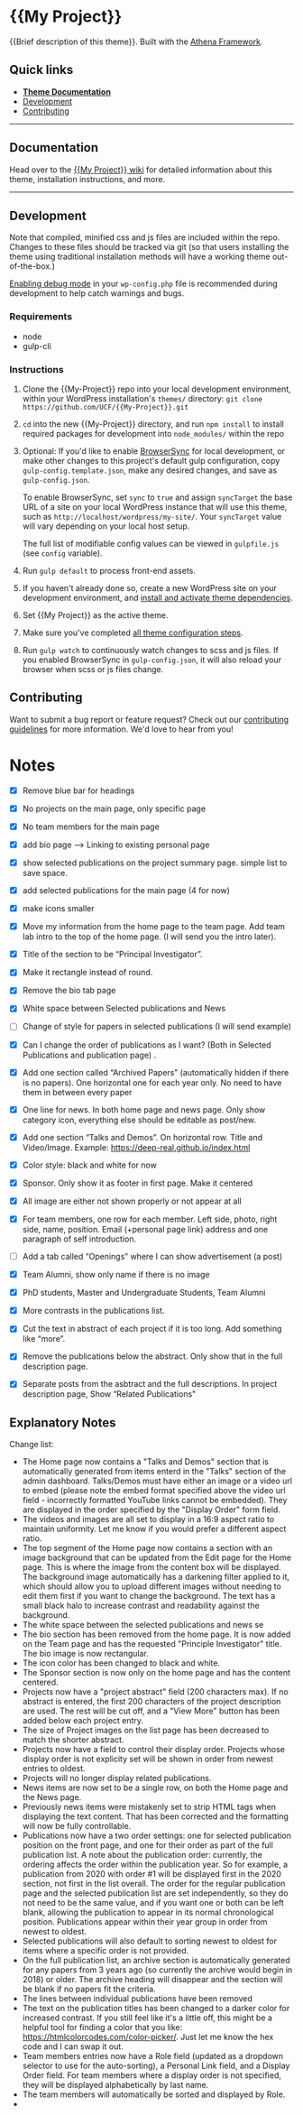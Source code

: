 # {{My Project}}

{{Brief description of this theme}}.  Built with the [Athena Framework](https://ucf.github.io/Athena-Framework/).

## Quick links

* [**Theme Documentation**](https://github.com/UCF/{{My-Project}}/wiki)
* [Development](#development)
* [Contributing](#contributing)

-----

## Documentation

Head over to the [{{My Project}} wiki](https://github.com/UCF/{{My-Project}}/wiki) for detailed information about this theme, installation instructions, and more.

-----

## Development

Note that compiled, minified css and js files are included within the repo.  Changes to these files should be tracked via git (so that users installing the theme using traditional installation methods will have a working theme out-of-the-box.)

[Enabling debug mode](https://codex.wordpress.org/Debugging_in_WordPress) in your `wp-config.php` file is recommended during development to help catch warnings and bugs.

### Requirements
* node
* gulp-cli

### Instructions
1. Clone the {{My-Project}} repo into your local development environment, within your WordPress installation's `themes/` directory: `git clone https://github.com/UCF/{{My-Project}}.git`
2. `cd` into the new {{My-Project}} directory, and run `npm install` to install required packages for development into `node_modules/` within the repo
3. Optional: If you'd like to enable [BrowserSync](https://browsersync.io) for local development, or make other changes to this project's default gulp configuration, copy `gulp-config.template.json`, make any desired changes, and save as `gulp-config.json`.

    To enable BrowserSync, set `sync` to `true` and assign `syncTarget` the base URL of a site on your local WordPress instance that will use this theme, such as `http://localhost/wordpress/my-site/`.  Your `syncTarget` value will vary depending on your local host setup.

    The full list of modifiable config values can be viewed in `gulpfile.js` (see `config` variable).
3. Run `gulp default` to process front-end assets.
4. If you haven't already done so, create a new WordPress site on your development environment, and [install and activate theme dependencies](https://github.com/UCF/{{My-Project}}/wiki/Installation#installation-requirements).
5. Set {{My Project}} as the active theme.
6. Make sure you've completed [all theme configuration steps](https://github.com/UCF/{{My-Project}}/wiki/Installation#theme-configuration).
7. Run `gulp watch` to continuously watch changes to scss and js files.  If you enabled BrowserSync in `gulp-config.json`, it will also reload your browser when scss or js files change.


## Contributing

Want to submit a bug report or feature request?  Check out our [contributing guidelines](https://github.com/UCF/{{My-Project}}/blob/master/CONTRIBUTING.md) for more information.  We'd love to hear from you!


# Notes
- [x] Remove blue bar for headings
- [x] No projects on the main page, only specific page
- [x] No team members for the main page
- [x] add bio page --> Linking to existing personal page
- [X] show selected publications on the project summary page. simple list to save space.
- [x] add selected publications for the main page (4 for now)
- [x] make icons smaller
- [x] Move my information from the home page to the team page. Add team lab intro to the top of the home page. (I will send you the intro later).
- [x] Title of the section to be “Principal Investigator”.
- [x] Make it rectangle instead of round.
- [x] Remove the bio tab page
- [x] White space between Selected publications and News
- [ ] Change of style for papers in selected publications (I will send example)
- [x] Can I change the order of publications as I want? (Both in Selected Publications and publication page) .
- [x] Add one section called “Archived Papers” (automatically hidden if there is no papers). One horizontal one for each year only. No need to have them in between every paper
- [X] One line for news. In both home page and news page. Only show category icon, everything else should be editable as post/new.
- [x] Add one section “Talks and Demos”. On horizontal row. Title and Video/Image. Example: https://deep-real.github.io/index.html
- [x] Color style: black and white for now
- [x] Sponsor. Only show it as footer in first page. Make it centered
- [x] All image are either not shown properly or not appear at all
- [x] For team members, one row for each member. Left side, photo, right side, name, position. Email (+personal page link) address and one paragraph of self introduction.
- [ ] Add a tab called “Openings” where I can show advertisement (a post)
- [x] Team Alumni, show only name if there is no image
- [x] PhD students, Master and Undergraduate Students, Team Alumni
- [x] More contrasts in the publications list.
- [x] Cut the text in abstract of each project if it is too long. Add something like “more”.
- [x] Remove the publications below the abstract. Only show that in the full description page.
- [x] Separate posts from the asbtract and the full descriptions. In project description page, Show “Related Publications"


## Explanatory Notes

Change list:
- The Home page now contains a "Talks and Demos" section that is automatically generated from items enterd in the "Talks" section of the admin dashboard. Talks/Demos must have either an image or a video url to embed (please note the embed format specified above the video url field - incorrectly formatted YouTube links cannot be embedded). They are displayed in the order specified by the "Display Order" form field.
- The videos and images are all set to display in a 16:9 aspect ratio to maintain uniformity. Let me know if you would prefer a different aspect ratio.
- The top segment of the Home page now contains a section with an image background that can be updated from the Edit page for the Home page. This is where the image from the content box will be displayed. The background image automatically has a darkening filter applied to it, which should allow you to upload different images without needing to edit them first if you want to change the background. The text has a small black halo to increase contrast and readability against the background.
- The white space between the selected publications and news se
- The bio section has been removed from the home page. It is now added on the Team page and has the requested "Principle Investigator" title. The bio image is now rectangular.
- The icon color has been changed to black and white.
- The Sponsor section is now only on the home page and has the content centered.
- Projects now have a "project abstract" field (200 characters max). If no abstract is entered, the first 200 characters of the project description are used. The rest will be cut off, and a "View More" button has been added below each project entry.
- The size of Project images on the list page has been decreased to match the shorter abstract.
- Projects now have a field to control their display order. Projects whose display order is not explicity set will be shown in order from newest entries to oldest.
- Projects will no longer display related publications.
- News items are now set to be a single row, on both the Home page and the News page.
- Previously news items were mistakenly set to strip HTML tags when displaying the text content. That has been corrected and the formatting will now be fully controllable.
- Publications now have a two order settings: one for selected publication position on the front page, and one for their order as part of the full publication list. A note about the publication order: currently, the ordering affects the order within the publication year. So for example, a publication from 2020 with order #1 will be displayed first in the 2020 section, not first in the list overall. The order for the regular publication page and the selected publication list are set independently, so they do not need to be the same value, and if you want one or both can be left blank, allowing the publication to appear in its normal chronological position. Publications appear within their year group in order from newest to oldest.
- Selected publications will also default to sorting newest to oldest for items where a specific order is not provided.
- On the full publication list, an archive section is automatically generated for any papers from 3 years ago (so currently the archive would begin in 2018) or older. The archive heading will disappear and the section will be blank if no papers fit the criteria.
- The lines between individual publications have been removed
- The text on the publication titles has been changed to a darker color for increased contrast. If you still feel like it's a little off, this might be a helpful tool for finding a color that you like: https://htmlcolorcodes.com/color-picker/. Just let me know the hex code and I can swap it out.
- Team members entries now have a Role field (updated as a dropdown selector to use for the auto-sorting), a Personal Link field, and a Display Order field. For team members where a display order is not specified, they will be displayed alphabetically by last name.
- The team members will automatically be sorted and displayed by Role.
-

